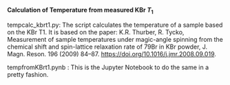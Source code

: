 **Calculation of Temperature from measured KBr $T_{1}$**

tempcalc_kbrt1.py:  The script calculates the temperature of a sample based on the KBr T1.
It is based on the paper: K.R. Thurber, R. Tycko, Measurement of sample temperatures under magic-angle spinning from the chemical shift and spin-lattice relaxation rate of 79Br in KBr powder, J. Magn. Reson. 196 (2009) 84–87. https://doi.org/10.1016/j.jmr.2008.09.019.


tempfromKBrt1.pynb : This is the Jupyter Notebook to do the same in a pretty fashion.